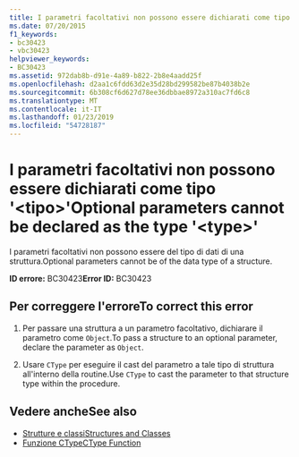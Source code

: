 ```yaml
---
title: I parametri facoltativi non possono essere dichiarati come tipo '&lt;tipo&gt;'
ms.date: 07/20/2015
f1_keywords:
- bc30423
- vbc30423
helpviewer_keywords:
- BC30423
ms.assetid: 972dab8b-d91e-4a89-b822-2b8e4aadd25f
ms.openlocfilehash: d2aa1c6fdd63d2e35d28bd299582be87b4038b2e
ms.sourcegitcommit: 6b308cf6d627d78ee36dbbae8972a310ac7fd6c8
ms.translationtype: MT
ms.contentlocale: it-IT
ms.lasthandoff: 01/23/2019
ms.locfileid: "54728187"
---
```

# <a name="optional-parameters-cannot-be-declared-as-the-type-lttypegt"></a><span data-ttu-id="1cdc3-102">I parametri facoltativi non possono essere dichiarati come tipo '&lt;tipo&gt;'</span><span class="sxs-lookup"><span data-stu-id="1cdc3-102">Optional parameters cannot be declared as the type '&lt;type&gt;'</span></span>
<span data-ttu-id="1cdc3-103">I parametri facoltativi non possono essere del tipo di dati di una struttura.</span><span class="sxs-lookup"><span data-stu-id="1cdc3-103">Optional parameters cannot be of the data type of a structure.</span></span>  
  
 <span data-ttu-id="1cdc3-104">**ID errore:** BC30423</span><span class="sxs-lookup"><span data-stu-id="1cdc3-104">**Error ID:** BC30423</span></span>  
  
## <a name="to-correct-this-error"></a><span data-ttu-id="1cdc3-105">Per correggere l'errore</span><span class="sxs-lookup"><span data-stu-id="1cdc3-105">To correct this error</span></span>  
  
1.  <span data-ttu-id="1cdc3-106">Per passare una struttura a un parametro facoltativo, dichiarare il parametro come `Object`.</span><span class="sxs-lookup"><span data-stu-id="1cdc3-106">To pass a structure to an optional parameter, declare the parameter as `Object`.</span></span>  
  
2.  <span data-ttu-id="1cdc3-107">Usare `CType` per eseguire il cast del parametro a tale tipo di struttura all'interno della routine.</span><span class="sxs-lookup"><span data-stu-id="1cdc3-107">Use `CType` to cast the parameter to that structure type within the procedure.</span></span>  
  
## <a name="see-also"></a><span data-ttu-id="1cdc3-108">Vedere anche</span><span class="sxs-lookup"><span data-stu-id="1cdc3-108">See also</span></span>
- [<span data-ttu-id="1cdc3-109">Strutture e classi</span><span class="sxs-lookup"><span data-stu-id="1cdc3-109">Structures and Classes</span></span>](../../visual-basic/programming-guide/language-features/data-types/structures-and-classes.md)
- [<span data-ttu-id="1cdc3-110">Funzione CType</span><span class="sxs-lookup"><span data-stu-id="1cdc3-110">CType Function</span></span>](../../visual-basic/language-reference/functions/ctype-function.md)
